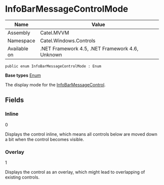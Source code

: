 

# InfoBarMessageControlMode

Name|Value
---|---
Assembly|Catel.MVVM
Namespace|Catel.Windows.Controls
Available on|.NET Framework 4.5, .NET Framework 4.6, Unknown

```
public enum InfoBarMessageControlMode : Enum
```

**Base types**
[Enum]()


The display mode for the [InfoBarMessageControl](#).



## Fields

### Inline
0

Displays the control inline, which means all controls below are moved down a bit when the control becomes visible.



### Overlay
1

Displays the control as an overlay, which might lead to overlapping of existing controls.



